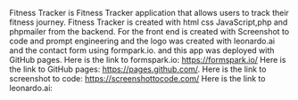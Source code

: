 Fitness Tracker is Fitness Tracker 
application that allows users to
track their fitness journey.
Fitness Tracker is created 
with html css JavaScript,php 
and phpmailer from the backend.
For the front end is created with 
Screenshot to code and prompt engineering and the logo was created with leonardo.ai
and the contact form using formpark.io.
and this app was deployed 
with GitHub pages.
Here is the link to formspark.io: 
https://formspark.io/ 
Here is the link to GitHub pages:
https://pages.github.com/.
Here is the link to screenshot to code: https://screenshottocode.com/
Here is the link to leonardo.ai:
